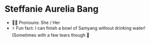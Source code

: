# Steffanie Aurelia Bang 

- 👩🏻 Pronouns: She / Her
- ⚡ Fun fact:  I can finish a bowl of Samyang without drinking water! (Sometimes with a few tears though 🥵
